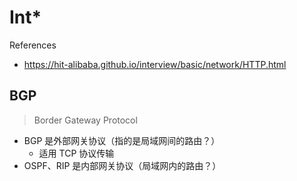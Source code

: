 # Int\*

References

- https://hit-alibaba.github.io/interview/basic/network/HTTP.html

## BGP

> Border Gateway Protocol

- BGP 是外部网关协议（指的是局域网间的路由？）
    - 适用 TCP 协议传输
- OSPF、RIP 是内部网关协议（局域网内的路由？）
